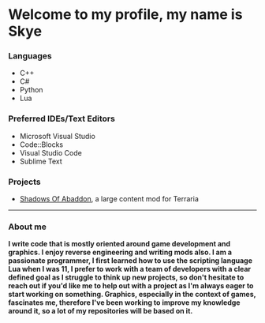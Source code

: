 # **Welcome to my profile, my name is Skye**
### Languages
- C++
- C#
- Python
- Lua

### Preferred IDEs/Text Editors
- Microsoft Visual Studio
- Code::Blocks
- Visual Studio Code
- Sublime Text

### Projects
- [Shadows Of Abaddon](https://forums.terraria.org/index.php?threads/shadows-of-abaddon-mod.46605/), a large content mod for Terraria
---
                                                                                                                                                                                                                                                                      
### About me
**I write code that is mostly oriented around game development and graphics. I enjoy reverse engineering and writing mods also.
 I am a passionate programmer, I first learned how to use the scripting language Lua when I was 11, I prefer to work with a team of developers with a clear defined goal as I struggle to think up new projects, so don't hesitate to reach out if you'd like me to help out with a project as I'm always eager to start working on something.
Graphics, especially in the context of games, fascinates me, therefore I've been working to improve my knowledge around it, so a lot of my repositories will be based on it.**

